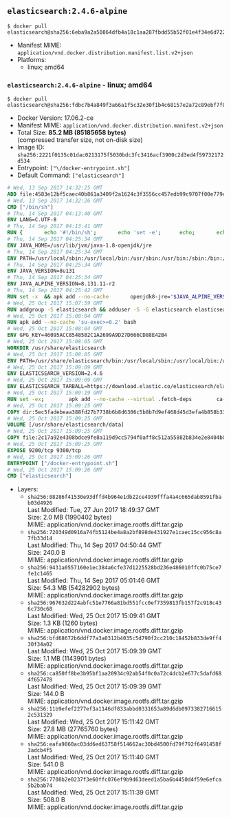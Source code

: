 ## `elasticsearch:2.4.6-alpine`

```console
$ docker pull elasticsearch@sha256:6eba9a2a50864dfb4a18c1aa287fbdd55b52f01e4f34e6d72214a53f733a0980
```

-	Manifest MIME: `application/vnd.docker.distribution.manifest.list.v2+json`
-	Platforms:
	-	linux; amd64

### `elasticsearch:2.4.6-alpine` - linux; amd64

```console
$ docker pull elasticsearch@sha256:fdbc7b4a849f3a66a1f5c32e30f1b4c68157e2a72c89ebf7f80fbef765c9c0b5
```

-	Docker Version: 17.06.2-ce
-	Manifest MIME: `application/vnd.docker.distribution.manifest.v2+json`
-	Total Size: **85.2 MB (85185658 bytes)**  
	(compressed transfer size, not on-disk size)
-	Image ID: `sha256:2221f0135c01dac0213175f5030bdc3fc3416acf3900c2d3ed4f59732172d534`
-	Entrypoint: `["\/docker-entrypoint.sh"]`
-	Default Command: `["elasticsearch"]`

```dockerfile
# Wed, 13 Sep 2017 14:32:25 GMT
ADD file:4583e12bf5caec40b861a3409f2a1624c3f3556cc457edb99c9707f00e779e45 in / 
# Wed, 13 Sep 2017 14:32:26 GMT
CMD ["/bin/sh"]
# Thu, 14 Sep 2017 04:13:40 GMT
ENV LANG=C.UTF-8
# Thu, 14 Sep 2017 04:13:41 GMT
RUN { 		echo '#!/bin/sh'; 		echo 'set -e'; 		echo; 		echo 'dirname "$(dirname "$(readlink -f "$(which javac || which java)")")"'; 	} > /usr/local/bin/docker-java-home 	&& chmod +x /usr/local/bin/docker-java-home
# Thu, 14 Sep 2017 04:25:34 GMT
ENV JAVA_HOME=/usr/lib/jvm/java-1.8-openjdk/jre
# Thu, 14 Sep 2017 04:25:34 GMT
ENV PATH=/usr/local/sbin:/usr/local/bin:/usr/sbin:/usr/bin:/sbin:/bin:/usr/lib/jvm/java-1.8-openjdk/jre/bin:/usr/lib/jvm/java-1.8-openjdk/bin
# Thu, 14 Sep 2017 04:25:34 GMT
ENV JAVA_VERSION=8u131
# Thu, 14 Sep 2017 04:25:34 GMT
ENV JAVA_ALPINE_VERSION=8.131.11-r2
# Thu, 14 Sep 2017 04:25:42 GMT
RUN set -x 	&& apk add --no-cache 		openjdk8-jre="$JAVA_ALPINE_VERSION" 	&& [ "$JAVA_HOME" = "$(docker-java-home)" ]
# Wed, 25 Oct 2017 15:07:59 GMT
RUN addgroup -S elasticsearch && adduser -S -G elasticsearch elasticsearch
# Wed, 25 Oct 2017 15:08:04 GMT
RUN apk add --no-cache 'su-exec>=0.2' bash
# Wed, 25 Oct 2017 15:08:04 GMT
ENV GPG_KEY=46095ACC8548582C1A2699A9D27D666CD88E42B4
# Wed, 25 Oct 2017 15:08:05 GMT
WORKDIR /usr/share/elasticsearch
# Wed, 25 Oct 2017 15:08:05 GMT
ENV PATH=/usr/share/elasticsearch/bin:/usr/local/sbin:/usr/local/bin:/usr/sbin:/usr/bin:/sbin:/bin:/usr/lib/jvm/java-1.8-openjdk/jre/bin:/usr/lib/jvm/java-1.8-openjdk/bin
# Wed, 25 Oct 2017 15:09:09 GMT
ENV ELASTICSEARCH_VERSION=2.4.6
# Wed, 25 Oct 2017 15:09:09 GMT
ENV ELASTICSEARCH_TARBALL=https://download.elastic.co/elasticsearch/elasticsearch/elasticsearch-2.4.6.tar.gz ELASTICSEARCH_TARBALL_ASC=https://download.elastic.co/elasticsearch/elasticsearch/elasticsearch-2.4.6.tar.gz.asc ELASTICSEARCH_TARBALL_SHA1=c3441bef89cd91206edf3cf3bd5c4b62550e60a9
# Wed, 25 Oct 2017 15:09:19 GMT
RUN set -ex; 		apk add --no-cache --virtual .fetch-deps 		ca-certificates 		gnupg 		openssl 		tar 	; 		wget -O elasticsearch.tar.gz "$ELASTICSEARCH_TARBALL"; 		if [ "$ELASTICSEARCH_TARBALL_SHA1" ]; then 		echo "$ELASTICSEARCH_TARBALL_SHA1 *elasticsearch.tar.gz" | sha1sum -c -; 	fi; 		if [ "$ELASTICSEARCH_TARBALL_ASC" ]; then 		wget -O elasticsearch.tar.gz.asc "$ELASTICSEARCH_TARBALL_ASC"; 		export GNUPGHOME="$(mktemp -d)"; 		gpg --keyserver ha.pool.sks-keyservers.net --recv-keys "$GPG_KEY"; 		gpg --batch --verify elasticsearch.tar.gz.asc elasticsearch.tar.gz; 		rm -rf "$GNUPGHOME" elasticsearch.tar.gz.asc; 	fi; 		tar -xf elasticsearch.tar.gz --strip-components=1; 	rm elasticsearch.tar.gz; 		apk del .fetch-deps; 		mkdir -p ./plugins; 	for path in 		./data 		./logs 		./config 		./config/scripts 	; do 		mkdir -p "$path"; 		chown -R elasticsearch:elasticsearch "$path"; 	done; 		export ES_JAVA_OPTS='-Xms32m -Xmx32m'; 	if [ "${ELASTICSEARCH_VERSION%%.*}" -gt 1 ]; then 		elasticsearch --version; 	else 		elasticsearch -v; 	fi
# Wed, 25 Oct 2017 15:09:25 GMT
COPY dir:5ec5fadebeaa388fd27b7738b6b8d6306c5b8b7d9ef468d45d3efa4b858b338f in ./config 
# Wed, 25 Oct 2017 15:09:25 GMT
VOLUME [/usr/share/elasticsearch/data]
# Wed, 25 Oct 2017 15:09:25 GMT
COPY file:2c17a92e4308bdce9fe8a119d9cc5794f0aff8c512a55882b834e2e8404b0112 in / 
# Wed, 25 Oct 2017 15:09:25 GMT
EXPOSE 9200/tcp 9300/tcp
# Wed, 25 Oct 2017 15:09:26 GMT
ENTRYPOINT ["/docker-entrypoint.sh"]
# Wed, 25 Oct 2017 15:09:26 GMT
CMD ["elasticsearch"]
```

-	Layers:
	-	`sha256:88286f41530e93dffd4b964e1db22ce4939fffa4a4c665dab8591fbab03d4926`  
		Last Modified: Tue, 27 Jun 2017 18:49:37 GMT  
		Size: 2.0 MB (1990402 bytes)  
		MIME: application/vnd.docker.image.rootfs.diff.tar.gzip
	-	`sha256:720349d0916a74fb5124be4a8a2bf898de431927e1caec15cc956c8a7fb33d14`  
		Last Modified: Thu, 14 Sep 2017 04:50:44 GMT  
		Size: 240.0 B  
		MIME: application/vnd.docker.image.rootfs.diff.tar.gzip
	-	`sha256:9431a0557160e1ec384a6cfe37d1225528bd236e486010ffc0b75ce7fe1c1465`  
		Last Modified: Thu, 14 Sep 2017 05:01:46 GMT  
		Size: 54.3 MB (54282902 bytes)  
		MIME: application/vnd.docker.image.rootfs.diff.tar.gzip
	-	`sha256:967632d224abfc51e7766a81bd551fcc0ef7359813fb157f2c918c436c730c68`  
		Last Modified: Wed, 25 Oct 2017 15:09:41 GMT  
		Size: 1.3 KB (1260 bytes)  
		MIME: application/vnd.docker.image.rootfs.diff.tar.gzip
	-	`sha256:bfd68672b6ddf77a3a0312b4035c5d790f2cc210c18452b833de9ff430f34a02`  
		Last Modified: Wed, 25 Oct 2017 15:09:39 GMT  
		Size: 1.1 MB (1143901 bytes)  
		MIME: application/vnd.docker.image.rootfs.diff.tar.gzip
	-	`sha256:ca850ff8be3b95bf1aa20934c92ab54f0c0a72c4dcb2e677c5dafd684f657478`  
		Last Modified: Wed, 25 Oct 2017 15:09:39 GMT  
		Size: 144.0 B  
		MIME: application/vnd.docker.image.rootfs.diff.tar.gzip
	-	`sha256:11b9efef2277ef3a1146df833abbd0331653a89d6db09733827166152c531329`  
		Last Modified: Wed, 25 Oct 2017 15:11:42 GMT  
		Size: 27.8 MB (27765760 bytes)  
		MIME: application/vnd.docker.image.rootfs.diff.tar.gzip
	-	`sha256:eafa9860ac03dd6ed63758f514662ac30bd4500fd79f792f6491458f3adcb4f5`  
		Last Modified: Wed, 25 Oct 2017 15:11:40 GMT  
		Size: 541.0 B  
		MIME: application/vnd.docker.image.rootfs.diff.tar.gzip
	-	`sha256:7708b2e0237f3e60ffc076ef9b9d63deed1a5ba6b4450d4f59e6efca5b2bab74`  
		Last Modified: Wed, 25 Oct 2017 15:11:39 GMT  
		Size: 508.0 B  
		MIME: application/vnd.docker.image.rootfs.diff.tar.gzip
